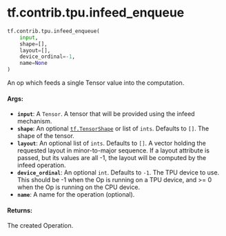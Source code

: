 <div itemscope itemtype="http://developers.google.com/ReferenceObject">
<meta itemprop="name" content="tf.contrib.tpu.infeed_enqueue" />
<meta itemprop="path" content="Stable" />
</div>

# tf.contrib.tpu.infeed_enqueue

``` python
tf.contrib.tpu.infeed_enqueue(
    input,
    shape=[],
    layout=[],
    device_ordinal=-1,
    name=None
)
```

An op which feeds a single Tensor value into the computation.

#### Args:

* <b>`input`</b>: A `Tensor`.
    A tensor that will be provided using the infeed mechanism.
* <b>`shape`</b>: An optional <a href="../../../tf/TensorShape.md"><code>tf.TensorShape</code></a> or list of `ints`. Defaults to `[]`.
    The shape of the tensor.
* <b>`layout`</b>: An optional list of `ints`. Defaults to `[]`.
    A vector holding the requested layout in minor-to-major sequence.
    If a layout attribute is passed, but its values are all -1, the layout will
    be computed by the infeed operation.
* <b>`device_ordinal`</b>: An optional `int`. Defaults to `-1`.
    The TPU device to use. This should be -1 when the Op
    is running on a TPU device, and >= 0 when the Op is running on the CPU
    device.
* <b>`name`</b>: A name for the operation (optional).


#### Returns:

The created Operation.